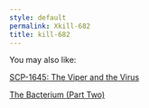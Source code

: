 ```yaml
---
style: default
permalink: Xkill-682
title: kill-682
---
```

You may also like:

[SCP-1645: The Viper and the Virus](http://scp-wiki.net/scp-1645)

[The Bacterium  (Part Two)](http://scp-wiki.net/the-bacterium-part-two)
